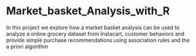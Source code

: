 # Market_basket_Analysis_with_R
In this project we explore how a market basket analysis can be used to analyze a online grocery dataset from Instacart, customer behaviors and provide simple purchase recommendations using association rules and the a priori algorithm
